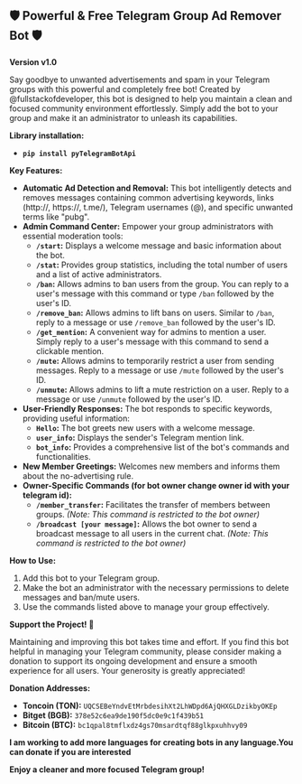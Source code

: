 ## 🛡️ Powerful & Free Telegram Group Ad Remover Bot 🛡️

**Version v1.0**

Say goodbye to unwanted advertisements and spam in your Telegram groups with this powerful and completely free bot! Created by @fullstackofdeveloper, this bot is designed to help you maintain a clean and focused community environment effortlessly. Simply add the bot to your group and make it an administrator to unleash its capabilities.

**Library installation:**
* **`pip install pyTelegramBotApi`**

**Key Features:**

* **Automatic Ad Detection and Removal:** This bot intelligently detects and removes messages containing common advertising keywords, links (http://, https://, t.me/), Telegram usernames (@), and specific unwanted terms like "pubg".
* **Admin Command Center:** Empower your group administrators with essential moderation tools:
    * **`/start`:**  Displays a welcome message and basic information about the bot.
    * **`/stat`:**  Provides group statistics, including the total number of users and a list of active administrators.
    * **`/ban`:**  Allows admins to ban users from the group. You can reply to a user's message with this command or type `/ban` followed by the user's ID.
    * **`/remove_ban`:**  Allows admins to lift bans on users. Similar to `/ban`, reply to a message or use `/remove_ban` followed by the user's ID.
    * **`/get_mention`:**  A convenient way for admins to mention a user. Simply reply to a user's message with this command to send a clickable mention.
    * **`/mute`:**  Allows admins to temporarily restrict a user from sending messages. Reply to a message or use `/mute` followed by the user's ID.
    * **`/unmute`:**  Allows admins to lift a mute restriction on a user. Reply to a message or use `/unmute` followed by the user's ID.
* **User-Friendly Responses:** The bot responds to specific keywords, providing useful information:
    * **`Hello`:** The bot greets new users with a welcome message.
    * **`user_info`:**  Displays the sender's Telegram mention link.
    * **`bot_info`:** Provides a comprehensive list of the bot's commands and functionalities.
* **New Member Greetings:**  Welcomes new members and informs them about the no-advertising rule.
* **Owner-Specific Commands (for bot owner change owner id with your telegram id):**
    * **`/member_transfer`:**  Facilitates the transfer of members between groups. *(Note: This command is restricted to the bot owner)*
    * **`/broadcast [your message]`:**  Allows the bot owner to send a broadcast message to all users in the current chat. *(Note: This command is restricted to the bot owner)*

**How to Use:**

1. Add this bot to your Telegram group.
2. Make the bot an administrator with the necessary permissions to delete messages and ban/mute users.
3. Use the commands listed above to manage your group effectively.

**Support the Project! 🙏**

Maintaining and improving this bot takes time and effort. If you find this bot helpful in managing your Telegram community, please consider making a donation to support its ongoing development and ensure a smooth experience for all users. Your generosity is greatly appreciated!

**Donation Addresses:**

* **Toncoin (TON):** `UQCSEBeYndvEtMrbdesihXt2LhWDpd6AjQHXGLDzikbyOKEp`
* **Bitget (BGB):** `378e52c6ea9de190f5dc0e9c1f439b51`
* **Bitcoin (BTC):** `bc1qpal8tmflxdz4gs70msardtqf88glkpxuhhvy09`

**I am working to add more languages for creating bots in any language.You can donate if you are interested**

**Enjoy a cleaner and more focused Telegram group!**
